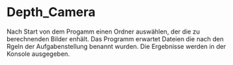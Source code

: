 # Depth_Camera
Nach Start von dem Progamm einen Ordner auswählen, der die zu berechnenden Bilder enhält.
Das Programm erwartet Dateien die nach den Rgeln der Aufgabenstellung benannt wurden.
Die Ergebnisse werden in der Konsole ausgegeben. 
